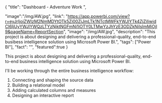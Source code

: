 {
  "title": "Dashboard - Adventure Work ",
  
  "image":"/img/AW.jpg",
  "link": "https://app.powerbi.com/view?r=eyJrIjoiZWIzM2NmMDYtOTk5Zi00ZjJmLTk1NTctMWFkYWJlYTk4ZjZiIiwidCI6IjUyYWJlYWQzLTYzNjktNGFmNi1iOTY0LTMwYzJhYzE3ODZkNiIsImMiOjl9&pageName=ReportSection",
  "image": "/img/AW.jpg",
  "description": "This project is about designing and delivering a professional-quality, end-to-end busibess intelligence solution using Microsoft Power BI.",
  "tags": ["Power BI"],
  "fact": "",
  "featured":true 
}

This project is about designing and delivering a professional-quality, end-to-end business intelligence solution using Microsoft Power BI.


I'll be working through the entire business intelligence workflow:

1. Connecting and shaping the source data
2. Building a relational model
3. Adding calculated columns and measures
4. Designing an interactive report


